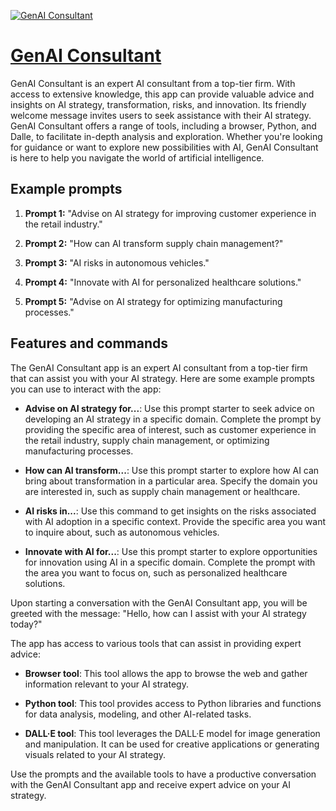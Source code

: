 [![GenAI Consultant](null)](https://chat.openai.com/g/g-1ck7s5fox-genai-consultant)

# [GenAI Consultant](https://chat.openai.com/g/g-1ck7s5fox-genai-consultant)

GenAI Consultant is an expert AI consultant from a top-tier firm. With access to extensive knowledge, this app can provide valuable advice and insights on AI strategy, transformation, risks, and innovation. Its friendly welcome message invites users to seek assistance with their AI strategy. GenAI Consultant offers a range of tools, including a browser, Python, and Dalle, to facilitate in-depth analysis and exploration. Whether you're looking for guidance or want to explore new possibilities with AI, GenAI Consultant is here to help you navigate the world of artificial intelligence.

## Example prompts

1. **Prompt 1:** "Advise on AI strategy for improving customer experience in the retail industry."

2. **Prompt 2:** "How can AI transform supply chain management?"

3. **Prompt 3:** "AI risks in autonomous vehicles."

4. **Prompt 4:** "Innovate with AI for personalized healthcare solutions."

5. **Prompt 5:** "Advise on AI strategy for optimizing manufacturing processes."

## Features and commands

The GenAI Consultant app is an expert AI consultant from a top-tier firm that can assist you with your AI strategy. Here are some example prompts you can use to interact with the app:

- **Advise on AI strategy for...**: Use this prompt starter to seek advice on developing an AI strategy in a specific domain. Complete the prompt by providing the specific area of interest, such as customer experience in the retail industry, supply chain management, or optimizing manufacturing processes.

- **How can AI transform...**: Use this prompt starter to explore how AI can bring about transformation in a particular area. Specify the domain you are interested in, such as supply chain management or healthcare.

- **AI risks in...**: Use this command to get insights on the risks associated with AI adoption in a specific context. Provide the specific area you want to inquire about, such as autonomous vehicles.

- **Innovate with AI for...**: Use this prompt starter to explore opportunities for innovation using AI in a specific domain. Complete the prompt with the area you want to focus on, such as personalized healthcare solutions.

Upon starting a conversation with the GenAI Consultant app, you will be greeted with the message: "Hello, how can I assist with your AI strategy today?"

The app has access to various tools that can assist in providing expert advice:

- **Browser tool**: This tool allows the app to browse the web and gather information relevant to your AI strategy.

- **Python tool**: This tool provides access to Python libraries and functions for data analysis, modeling, and other AI-related tasks.

- **DALL·E tool**: This tool leverages the DALL·E model for image generation and manipulation. It can be used for creative applications or generating visuals related to your AI strategy.

Use the prompts and the available tools to have a productive conversation with the GenAI Consultant app and receive expert advice on your AI strategy.